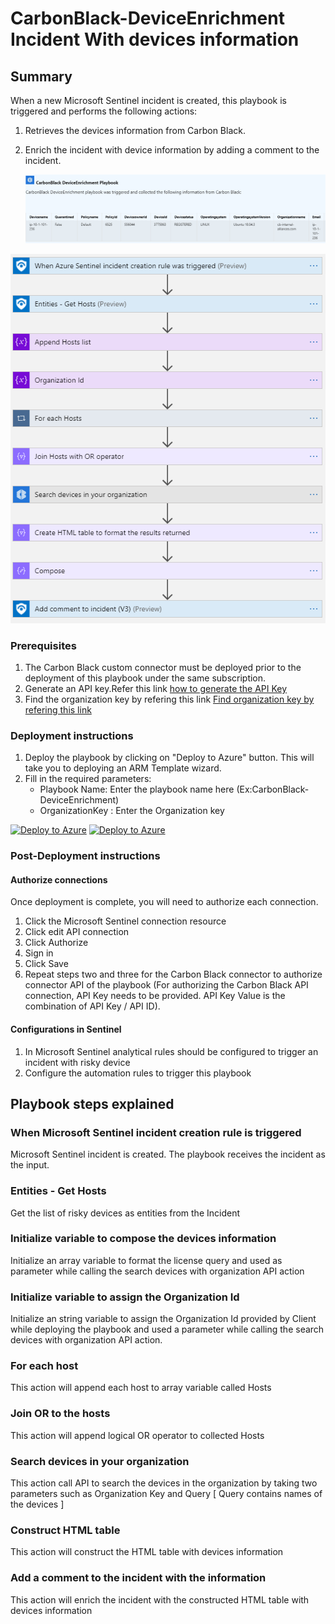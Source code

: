 # CarbonBlack-DeviceEnrichment Incident With devices information

## Summary

 When a new Microsoft Sentinel incident is created, this playbook is triggered and performs the following actions:

 1. Retrieves the devices information from Carbon Black.
 2. Enrich the incident with device information by adding a comment to the incident.

     ![Comment example](./images/Incident_Comment.png)


![CarbonBlack-Enrich Incident With devices information](./images/designerOverviewLight.png)

### Prerequisites

1. The Carbon Black custom connector must be deployed prior to the deployment of this playbook under the same subscription.
2. Generate an API key.Refer this link [ how to generate the API Key](https://developer.carbonblack.com/reference/carbon-black-cloud/authentication/#creating-an-api-key)
3. Find the organization key by refering this link [ Find organization key by refering this link ](https://developer.carbonblack.com/reference/carbon-black-cloud/authentication/#creating-an-api-key)

### Deployment instructions

1. Deploy the playbook by clicking on "Deploy to Azure" button. This will take you to deploying an ARM Template wizard.
2. Fill in the required parameters:
    * Playbook Name: Enter the playbook name here (Ex:CarbonBlack-DeviceEnrichment)
    * OrganizationKey : Enter the Organization key

[![Deploy to Azure](https://aka.ms/deploytoazurebutton)](https://portal.azure.com/#create/Microsoft.Template/uri/https%3A%2F%2Fraw.githubusercontent.com%2FAzure%2FAzure-Sentinel%2Fmaster%2FSolutions%2FCarbonBlack%2FPlaybooks%2FCarbonBlack-DeviceEnrichment%2Fazuredeploy.json) [![Deploy to Azure](https://aka.ms/deploytoazuregovbutton)](https://portal.azure.us/#create/Microsoft.Template/uri/https%3A%2F%2Fraw.githubusercontent.com%2FAzure%2FAzure-Sentinel%2Fmaster%2FSolutions%2FCarbonBlack%2FPlaybooks%2FCarbonBlack-DeviceEnrichment%2Fazuredeploy.json)

### Post-Deployment instructions

#### Authorize connections

Once deployment is complete, you will need to authorize each connection.

1. Click the Microsoft Sentinel connection resource
2. Click edit API connection
3. Click Authorize
4. Sign in
5. Click Save
6. Repeat steps two and three for the Carbon Black connector to authorize connector API of the playbook (For authorizing the Carbon Black API connection, API Key needs to be provided. API Key Value is the combination of API Key / API ID).

#### Configurations in Sentinel

1. In Microsoft Sentinel analytical rules should be configured to trigger an incident with risky device 
2. Configure the automation rules to trigger this playbook

## Playbook steps explained

### When Microsoft Sentinel incident creation rule is triggered

Microsoft Sentinel incident is created. The playbook receives the incident as the input.

### Entities - Get Hosts

Get the list of risky devices as entities from the Incident

### Initialize variable to compose the devices information

Initialize an array variable to format the license query and used as parameter while calling the search devices with organization API action

### Initialize variable to assign the Organization Id

Initialize an string variable to assign the Organization Id provided by Client while deploying the playbook and used a parameter while calling the search devices with organization API action.

### For each host

This action will append each host to array variable called Hosts

### Join OR to the hosts

This action will append logical OR operator to collected Hosts

### Search devices in your organization

This action call API to search the devices in the organization by taking two parameters such as Organization Key and Query [ Query contains names of the devices ]

### Construct HTML table

This action will construct the HTML table with devices information

### Add a comment to the incident with the information

This action will enrich the incident with the constructed HTML table with devices information
